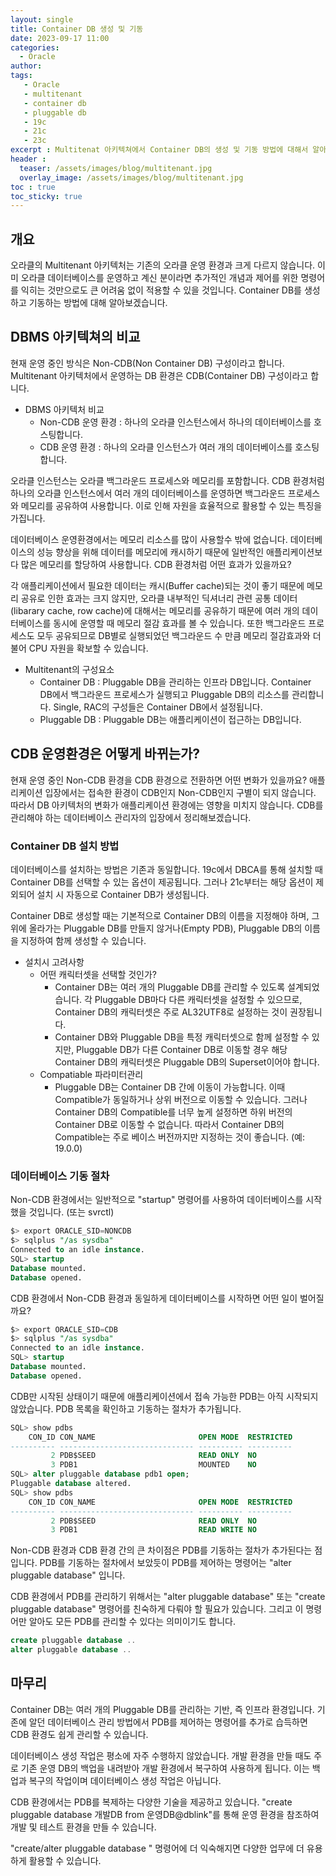 ```yaml
---
layout: single
title: Container DB 생성 및 기동
date: 2023-09-17 11:00
categories: 
  - Oracle
author: 
tags: 
   - Oracle
   - multitenant
   - container db
   - pluggable db
   - 19c
   - 21c
   - 23c
excerpt : Multitenat 아키텍쳐에서 Container DB의 생성 및 기동 방법에 대해서 알아봅니다.
header :
  teaser: /assets/images/blog/multitenant.jpg
  overlay_image: /assets/images/blog/multitenant.jpg
toc : true  
toc_sticky: true
---
```


## 개요
오라클의 Multitenant 아키텍처는 기존의 오라클 운영 환경과 크게 다르지 않습니다. 이미 오라클 데이터베이스를 운영하고 계신 분이라면 추가적인 개념과 제어를 위한 명령어를 익히는 것만으로도 큰 어려움 없이 적용할 수 있을 것입니다. Container DB를 생성하고 기동하는 방법에 대해 알아보겠습니다.


## DBMS 아키텍쳐의 비교

현재 운영 중인 방식은 Non-CDB(Non Container DB) 구성이라고 합니다. Multitenant 아키텍처에서 운영하는 DB 환경은 CDB(Container DB) 구성이라고 합니다.

- DBMS 아키텍처 비교
  - Non-CDB 운영 환경 : 하나의 오라클 인스턴스에서 하나의 데이터베이스를 호스팅합니다.
  - CDB 운영 환경 : 하나의 오라클 인스턴스가 여러 개의 데이터베이스를 호스팅합니다.

오라클 인스턴스는 오라클 백그라운드 프로세스와 메모리를 포함합니다. CDB 환경처럼 하나의 오라클 인스턴스에서 여러 개의 데이터베이스를 운영하면 백그라운드 프로세스와 메모리를 공유하여 사용합니다. 이로 인해 자원을 효율적으로 활용할 수 있는 특징을 가집니다.

데이터베이스 운영환경에서는 메모리 리소스를 많이 사용할수 밖에 없습니다. 데이터베이스의 성능 향상을 위해 데이터를 메모리에 캐시하기 때문에 일반적인 애플리케이션보다 많은 메모리를 할당하여 사용합니다. CDB 환경처럼 어떤 효과가 있을까요?

각 애플리케이션에서 필요한 데이터는 캐시(Buffer cache)되는 것이 좋기 때문에 메모리 공유로 인한 효과는 크지 않지만, 오라클 내부적인 딕셔너리 관련 공통 데이터(libarary cache, row cache)에 대해서는 메모리를 공유하기 때문에 여러 개의 데이터베이스를 동시에 운영할 때 메모리 절감 효과를 볼 수 있습니다. 또한 백그라운드 프로세스도 모두 공유되므로 DB별로 실행되었던 백그라운드 수 만큼 메모리 절감효과와 더불어 CPU 자원을 확보할 수 있습니다.

- Multitenant의 구성요소
  - Container DB : Pluggable DB을 관리하는 인프라 DB입니다. Container DB에서 백그라운드 프로세스가 실행되고 Pluggable DB의 리소스를 관리합니다. Single, RAC의 구성들은 Container DB에서 설정됩니다.
  - Pluggable DB : Pluggable DB는 애플리케이션이 접근하는 DB입니다.

## CDB 운영환경은 어떻게 바뀌는가?

현재 운영 중인 Non-CDB 환경을 CDB 환경으로 전환하면 어떤 변화가 있을까요?
애플리케이션 입장에서는 접속한 환경이 CDB인지 Non-CDB인지 구별이 되지 않습니다. 따라서 DB 아키텍처의 변화가 애플리케이션 환경에는 영향을 미치지 않습니다.
CDB를 관리해야 하는 데이터베이스 관리자의 입장에서 정리해보겠습니다.

### Container DB 설치 방법
데이터베이스를 설치하는 방법은 기존과 동일합니다. 19c에서 DBCA를 통해 설치할 때 Container DB를 선택할 수 있는 옵션이 제공됩니다. 그러나 21c부터는 해당 옵션이 제외되어 설치 시 자동으로 Container DB가 생성됩니다.

Container DB로 생성할 때는 기본적으로 Container DB의 이름을 지정해야 하며, 그 위에 올라가는 Pluggable DB를 만들지 않거나(Empty PDB), Pluggable DB의 이름을 지정하여 함께 생성할 수 있습니다.

- 설치시 고려사항
  - 어떤 캐릭터셋을 선택할 것인가?
    - Container DB는 여러 개의 Pluggable DB를 관리할 수 있도록 설계되었습니다. 각 Pluggable DB마다 다른 캐릭터셋을 설정할 수 있으므로, Container DB의 캐릭터셋은 주로 AL32UTF8로 설정하는 것이 권장됩니다.
    - Container DB와 Pluggable DB을 특정 캐릭터셋으로 함께 설정할 수 있지만, Pluggable DB가 다른 Container DB로 이동할 경우 해당 Container DB의 캐릭터셋은 Pluggable DB의 Superset이어야 합니다.
  - Compatiable 파라미터관리
    - Pluggable DB는 Container DB 간에 이동이 가능합니다. 이때 Compatible가 동일하거나 상위 버전으로 이동할 수 있습니다. 그러나 Container DB의 Compatible를 너무 높게 설정하면 하위 버전의 Container DB로 이동할 수 없습니다. 따라서 Container DB의 Compatible는 주로 베이스 버전까지만 지정하는 것이 좋습니다. (예: 19.0.0) 

### 데이터베이스 기동 절차
Non-CDB 환경에서는 일반적으로 "startup" 명령어를 사용하여 데이터베이스를 시작했을 것입니다. (또는 svrctl)

```sql
$> export ORACLE_SID=NONCDB
$> sqlplus "/as sysdba"
Connected to an idle instance.
SQL> startup
Database mounted.
Database opened.
```
CDB 환경에서 Non-CDB 환경과 동일하게 데이터베이스를 시작하면 어떤 일이 벌어질까요?
```sql
$> export ORACLE_SID=CDB
$> sqlplus "/as sysdba"
Connected to an idle instance.
SQL> startup
Database mounted.
Database opened.
```
CDB만 시작된 상태이기 때문에 애플리케이션에서 접속 가능한 PDB는 아직 시작되지 않았습니다. PDB 목록을 확인하고 기동하는 절차가 추가됩니다.

```sql
SQL> show pdbs
    CON_ID CON_NAME                       OPEN MODE  RESTRICTED
---------- ------------------------------ ---------- ----------
         2 PDB$SEED                       READ ONLY  NO
         3 PDB1                           MOUNTED    NO
SQL> alter pluggable database pdb1 open;
Pluggable database altered.
SQL> show pdbs
    CON_ID CON_NAME                       OPEN MODE  RESTRICTED
---------- ------------------------------ ---------- ----------
         2 PDB$SEED                       READ ONLY  NO
         3 PDB1                           READ WRITE NO
```
Non-CDB 환경과 CDB 환경 간의 큰 차이점은 PDB를 기동하는 절차가 추가된다는 점입니다. PDB를 기동하는 절차에서 보았듯이 PDB를 제어하는 명령어는 "alter pluggable database" 입니다.

CDB 환경에서 PDB를 관리하기 위해서는 "alter pluggable database" 또는 "create pluggable database" 명령어를 친숙하게 다뤄야 할 필요가 있습니다. 그리고 이 명령어만 알아도 모든 PDB를 관리할 수 있다는 의미이기도 합니다.

```sql
create pluggable database ..
alter pluggable database ..
```

## 마무리

Container DB는 여러 개의 Pluggable DB를 관리하는 기반, 즉 인프라 환경입니다. 기존에 알던 데이터베이스 관리 방법에서 PDB를 제어하는 명령어를 추가로 습득하면 CDB 환경도 쉽게 관리할 수 있습니다.

데이터베이스 생성 작업은 평소에 자주 수행하지 않았습니다. 개발 환경을 만들 때도 주로 기존 운영 DB의 백업을 내려받아 개발 환경에서 복구하여 사용하게 됩니다. 이는 백업과 복구의 작업이며 데이터베이스 생성 작업은 아닙니다.

CDB 환경에서는 PDB를 복제하는 다양한 기술을 제공하고 있습니다. "create pluggable database 개발DB from 운영DB@dblink"를 통해 운영 환경을 참조하여 개발 및 테스트 환경을 만들 수 있습니다.

"create/alter pluggable database " 명령어에 더 익숙해지면 다양한 업무에 더 유용하게 활용할 수 있습니다.